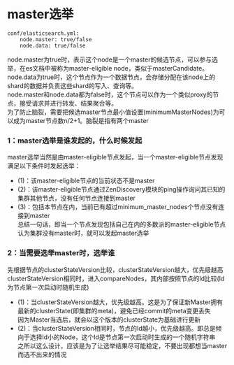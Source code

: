 # master选举
```
conf/elasticsearch.yml:
    node.master: true/false
    node.data: true/false
```
node.master为true时，表示这个node是一个master的候选节点，可以参与选举，在es文档中被称为master-eligible node，类似于masterCandidate。<br/>
node.data为true时，这个节点作为一个数据节点，会存储分配在该node上的shard的数据并负责这些shard的写入、查询等。<br/>
node.master和node.data都为false时，这个节点可以作为一个类似proxy的节点，接受请求并进行转发、结果聚合等。<br/>
为了防止脑裂，需要把候选master节点最小值设置(minimumMasterNodes)为可以成为master节点数n/2+1。脑裂是指有两个master<br/>


### 1：master选举是谁发起的，什么时候发起
  master选举当然是由master-eligible节点发起，当一个master-eligible节点发现满足以下条件时发起选举：<br/>
- (1)：该master-eligible节点的当前状态不是master<br/>
- (2)：该master-eligible节点通过ZenDiscovery模块的ping操作询问其已知的集群其他节点，没有任何节点连接到master<br/>
- (3)：包括本节点在内，当前已有超过minimum_master_nodes个节点没有连接到master<br/>
    总结一句话，即当一个节点发现包括自己在内的多数派的master-eligible节点认为集群没有master时，就可以发起master选举<br/>
### 2：当需要选举master时，选举谁<br/>
  先根据节点的clusterStateVersion比较，clusterStateVersion越大，优先级越高<br/>
  clusterStateVersion相同时，进入compareNodes，其内部按照节点的Id比较(Id为节点第一次启动时随机生成)<br/>
- (1)：当clusterStateVersion越大，优先级越高。这是为了保证新Master拥有最新的clusterState(即集群的meta)，避免已经commit的meta变更丢失<br/>
         因为Master当选后，就会以这个版本的clusterState为基础进行更新<br/>
- (2)：当clusterStateVersion相同时，节点的Id越小，优先级越高。即总是倾向于选择Id小的Node，这个Id是节点第一次启动时生成的一个随机字符串<br/>
         之所以这么设计，应该是为了让选举结果尽可能稳定，不要出现都想当master而选不出来的情况<br/>


